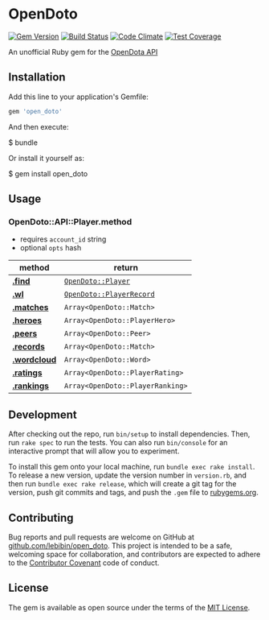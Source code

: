 # OpenDoto 
[![Gem Version](https://badge.fury.io/rb/open_doto.svg)](https://badge.fury.io/rb/open_doto)
[![Build Status](https://travis-ci.org/lebibin/open_doto.svg?branch=master)](https://travis-ci.org/lebibin/open_doto)
[![Code Climate](https://codeclimate.com/github/lebibin/open_doto/badges/gpa.svg)](https://codeclimate.com/github/lebibin/open_doto)
[![Test Coverage](https://codeclimate.com/github/lebibin/open_doto/badges/coverage.svg)](https://codeclimate.com/github/lebibin/open_doto/coverage)

An unofficial Ruby gem for the [OpenDota API](https://www.opendota.com/)

## Installation

Add this line to your application's Gemfile:

```ruby
gem 'open_doto'
```

And then execute:

$ bundle

Or install it yourself as:

$ gem install open_doto

## Usage

### OpenDoto::API::Player.method

- requires `account_id` string
- optional `opts` hash

method          | return
----------------|---------------------------------
**[.find](https://docs.opendota.com/#tag/players%2Fpaths%2F~1players~1%7Baccount_id%7D%2Fget)**        | [`OpenDoto::Player`](lib/open_doto/player.rb)
**[.wl](https://docs.opendota.com/#tag/players%2Fpaths%2F~1players~1%7Baccount_id%7D~1wl%2Fget)**          | [`OpenDoto::PlayerRecord`](lib/open_doto/player_record.rb)
**[.matches](https://docs.opendota.com/#tag/players%2Fpaths%2F~1players~1%7Baccount_id%7D~1matches%2Fget)**     | `Array<OpenDoto::Match>`
**[.heroes](https://docs.opendota.com/#tag/players%2Fpaths%2F~1players~1%7Baccount_id%7D~1heroes%2Fget)**      | `Array<OpenDoto::PlayerHero>`
**[.peers](https://docs.opendota.com/#tag/players%2Fpaths%2F~1players~1%7Baccount_id%7D~1peers%2Fget)**       | `Array<OpenDoto::Peer>`
**[.records](https://docs.opendota.com/#tag/players%2Fpaths%2F~1players~1%7Baccount_id%7D~1records%2Fget)**     | `Array<OpenDoto::Match>`
**[.wordcloud](https://docs.opendota.com/#tag/players%2Fpaths%2F~1players~1%7Baccount_id%7D~1wordcloud%2Fget)**   | `Array<OpenDoto::Word>`
**[.ratings](https://docs.opendota.com/#tag/players%2Fpaths%2F~1players~1%7Baccount_id%7D~1ratings%2Fget)**     | `Array<OpenDoto::PlayerRating>`
**[.rankings](https://docs.opendota.com/#tag/players%2Fpaths%2F~1players~1%7Baccount_id%7D~1rankings%2Fget)**    | `Array<OpenDoto::PlayerRanking>`

## Development

After checking out the repo, run `bin/setup` to install dependencies. Then, run `rake spec` to run the tests. You can also run `bin/console` for an interactive prompt that will allow you to experiment.

To install this gem onto your local machine, run `bundle exec rake install`. To release a new version, update the version number in `version.rb`, and then run `bundle exec rake release`, which will create a git tag for the version, push git commits and tags, and push the `.gem` file to [rubygems.org](https://rubygems.org).

## Contributing

Bug reports and pull requests are welcome on GitHub at [github.com/lebibin/open_doto](https://github.com/lebibin/open_doto). This project is intended to be a safe, welcoming space for collaboration, and contributors are expected to adhere to the [Contributor Covenant](http://contributor-covenant.org) code of conduct.


## License

The gem is available as open source under the terms of the [MIT License](http://opensource.org/licenses/MIT).

